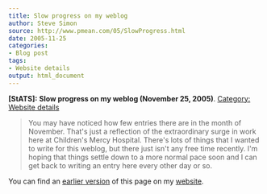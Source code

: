 ```yaml
---
title: Slow progress on my weblog
author: Steve Simon
source: http://www.pmean.com/05/SlowProgress.html
date: 2005-11-25
categories:
- Blog post
tags:
- Website details
output: html_document
---
```

**[StATS]:** **Slow progress on my weblog (November
25, 2005)**. [Category: Website
details](../category/WebsiteDetails.html)

> You may have noticed how few entries there are in the month of
> November. That's just a reflection of the extraordinary surge in work
> here at Children's Mercy Hospital. There's lots of things that I
> wanted to write for this weblog, but there just isn't any free time
> recently. I'm hoping that things settle down to a more normal pace
> soon and I can get back to writing an entry here every other day or
> so.

You can find an [earlier version][sim1] of this page on my [website][sim2].

[sim1]: http://www.pmean.com/05/SlowProgress.html
[sim2]: http://www.pmean.com